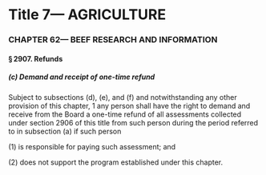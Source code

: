 
# Title 7— AGRICULTURE
### CHAPTER 62— BEEF RESEARCH AND INFORMATION
#### § 2907. Refunds
##### (c) Demand and receipt of one-time refund

Subject to subsections (d), (e), and (f) and notwithstanding any other provision of this chapter, 1 any person shall have the right to demand and receive from the Board a one-time refund of all assessments collected under section 2906 of this title from such person during the period referred to in subsection (a) if such person

(1) is responsible for paying such assessment; and

(2) does not support the program established under this chapter.
